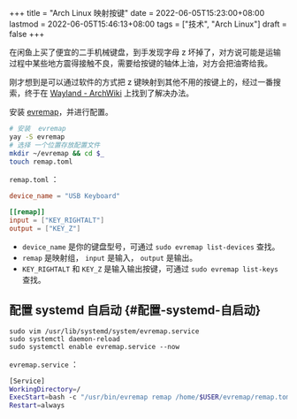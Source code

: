 +++
title = "Arch Linux 映射按键"
date = 2022-06-05T15:23:00+08:00
lastmod = 2022-06-05T15:46:13+08:00
tags = ["技术", "Arch Linux"]
draft = false
+++

在闲鱼上买了便宜的二手机械键盘，到手发现字母 z 坏掉了，对方说可能是运输过程中某些地方震得接触不良，需要给按键的轴体上油，对方会把油寄给我。

刚才想到是可以通过软件的方式把 z 键映射到其他不用的按键上的，经过一番搜索，终于在 [Wayland - ArchWiki](https://wiki.archlinux.org/title/Wayland#Remap_keyboard_or_mouse_keys) 上找到了解决办法。

安装 [evremap](https://github.com/wez/evremap)，并进行配置。

```sh
# 安装  evremap
yay -S evremap
# 选择 一个位置存放配置文件
mkdir ~/evremap && cd $_
touch remap.toml
```

`remap.toml` ：

```toml
device_name = "USB Keyboard"

[[remap]]
input = ["KEY_RIGHTALT"]
output = ["KEY_Z"]
```

-   `device_name` 是你的键盘型号，可通过 `sudo evremap list-devices` 查找。
-   `remap` 是映射组， `input`  是输入， `output` 是输出。
-   `KEY_RIGHTALT` 和 `KEY_Z` 是输入输出按键，可通过 `sudo evremap list-keys` 查找。


## 配置 systemd 自启动 {#配置-systemd-自启动}

```shell
sudo vim /usr/lib/systemd/system/evremap.service
sudo systemctl daemon-reload
sudo systemctl enable evremap.service --now
```

`evremap.service` ：

```bash
[Service]
WorkingDirectory=/
ExecStart=bash -c "/usr/bin/evremap remap /home/$USER/evremap/remap.toml"
Restart=always
```